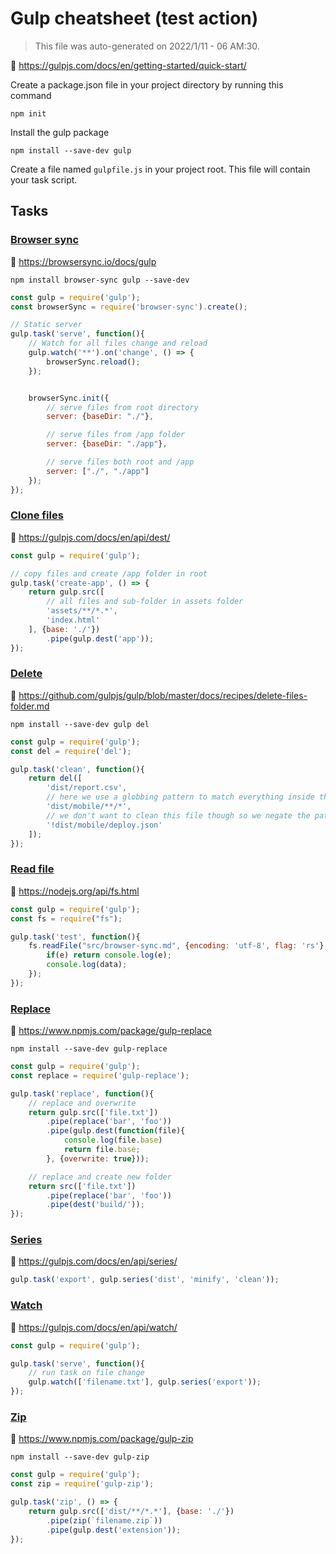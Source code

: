 # Gulp cheatsheet (test action)

> This file was auto-generated on 2022/1/11 - 06 AM:30.

🔗 https://gulpjs.com/docs/en/getting-started/quick-start/

Create a package.json file in your project directory by running this command

```shell
npm init
```

Install the gulp package

```shell
npm install --save-dev gulp
```

Create a file named `gulpfile.js` in your project root. This file will contain your task script.

## Tasks


### [Browser sync](https://phucbm.github.io/gulp-cheatsheet/tasks/browser-sync)

🔗 https://browsersync.io/docs/gulp

```shell
npm install browser-sync gulp --save-dev
```

```js
const gulp = require('gulp');
const browserSync = require('browser-sync').create();

// Static server
gulp.task('serve', function(){
    // Watch for all files change and reload
    gulp.watch('**').on('change', () => {
        browserSync.reload();
    });


    browserSync.init({
        // serve files from root directory
        server: {baseDir: "./"},

        // serve files from /app folder
        server: {baseDir: "./app"},

        // serve files both root and /app
        server: ["./", "./app"]
    });
});
```

### [Clone files](https://phucbm.github.io/gulp-cheatsheet/tasks/clone-files)

🔗 https://gulpjs.com/docs/en/api/dest/

```js
const gulp = require('gulp');

// copy files and create /app folder in root
gulp.task('create-app', () => {
    return gulp.src([
        // all files and sub-folder in assets folder
        'assets/**/*.*',
        'index.html'
    ], {base: './'})
        .pipe(gulp.dest('app'));
});
```

### [Delete](https://phucbm.github.io/gulp-cheatsheet/tasks/delete)

🔗 https://github.com/gulpjs/gulp/blob/master/docs/recipes/delete-files-folder.md

```shell
npm install --save-dev gulp del
```

```js
const gulp = require('gulp');
const del = require('del');

gulp.task('clean', function(){
    return del([
        'dist/report.csv',
        // here we use a globbing pattern to match everything inside the `mobile` folder
        'dist/mobile/**/*',
        // we don't want to clean this file though so we negate the pattern
        '!dist/mobile/deploy.json'
    ]);
});
```

### [Read file](https://phucbm.github.io/gulp-cheatsheet/tasks/read-file)

🔗 https://nodejs.org/api/fs.html

```javascript
const gulp = require('gulp');
const fs = require("fs");

gulp.task('test', function(){
    fs.readFile("src/browser-sync.md", {encoding: 'utf-8', flag: 'rs'}, function(e, data){
        if(e) return console.log(e);
        console.log(data);
    });
});
```

### [Replace](https://phucbm.github.io/gulp-cheatsheet/tasks/replace)

🔗 https://www.npmjs.com/package/gulp-replace

```shell
npm install --save-dev gulp-replace
```

```js
const gulp = require('gulp');
const replace = require('gulp-replace');

gulp.task('replace', function(){
    // replace and overwrite
    return gulp.src(['file.txt'])
        .pipe(replace('bar', 'foo'))
        .pipe(gulp.dest(function(file){
            console.log(file.base)
            return file.base;
        }, {overwrite: true}));

    // replace and create new folder
    return src(['file.txt'])
        .pipe(replace('bar', 'foo'))
        .pipe(dest('build/'));
});
```

### [Series](https://phucbm.github.io/gulp-cheatsheet/tasks/series)

🔗 https://gulpjs.com/docs/en/api/series/

```js
gulp.task('export', gulp.series('dist', 'minify', 'clean'));
```

### [Watch](https://phucbm.github.io/gulp-cheatsheet/tasks/watch)

🔗 https://gulpjs.com/docs/en/api/watch/

```javascript
const gulp = require('gulp');

gulp.task('serve', function(){
    // run task on file change
    gulp.watch(['filename.txt'], gulp.series('export'));
});
```

### [Zip](https://phucbm.github.io/gulp-cheatsheet/tasks/zip)

🔗 https://www.npmjs.com/package/gulp-zip

```shell
npm install --save-dev gulp-zip
```

```js
const gulp = require('gulp');
const zip = require('gulp-zip');

gulp.task('zip', () => {
    return gulp.src(['dist/**/*.*'], {base: './'})
        .pipe(zip(`filename.zip`))
        .pipe(gulp.dest('extension'));
});
```

